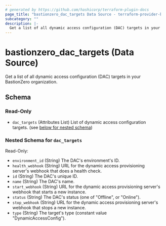 ```yaml
---
# generated by https://github.com/hashicorp/terraform-plugin-docs
page_title: "bastionzero_dac_targets Data Source - terraform-provider-bastionzero"
subcategory: ""
description: |-
  Get a list of all dynamic access configuration (DAC) targets in your BastionZero organization.
---
```


# bastionzero_dac_targets (Data Source)

Get a list of all dynamic access configuration (DAC) targets in your BastionZero organization.



<!-- schema generated by tfplugindocs -->
## Schema

### Read-Only

- `dac_targets` (Attributes List) List of dynamic access configuration targets. (see [below for nested schema](#nestedatt--dac_targets))

<a id="nestedatt--dac_targets"></a>
### Nested Schema for `dac_targets`

Read-Only:

- `environment_id` (String) The DAC's environment's ID.
- `health_webhook` (String) URL for the dynamic access provisioning server's webhook that does a health check.
- `id` (String) The DAC's unique ID.
- `name` (String) The DAC's name.
- `start_webhook` (String) URL for the dynamic access provisioning server's webhook that starts a new instance.
- `status` (String) The DAC's status (one of "Offline", or "Online").
- `stop_webhook` (String) URL for the dynamic access provisioning server's webhook that stops a new instance.
- `type` (String) The target's type (constant value "DynamicAccessConfig").


